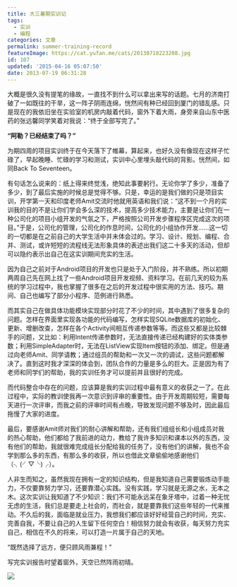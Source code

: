 ```yaml
---
title: 大三暑期实训记
tags:
  - 实训
  - 编程
categories: 文章
permalink: summer-training-record
featureImage: https://cat.yufan.me/cats/20130718223208.jpg
id: 107
updated: '2015-04-16 05:07:50'
date: 2013-07-19 06:31:28
---
```


大概是很久没有提笔的缘故，一直找不到什么可以拿出来写的话题。七月的济南打破了一如既往的干旱，这一阵子阴雨连绵，恍然间有种已经回到厦门的错乱感。只是现在的我依旧坐在实验室的机房内敲着代码，窗外下着大雨，身旁来自山东中医药的张远馨同学笑着对我说：“终于全部写完了。”

**“阿勒？已经结束了吗？”**

为期四周的项目实训终于在今天落下了帷幕，算起来，也好久没有像现在这样子忙碌了，早起晚睡、忙碌的学习和测试，实训中心里埋头敲代码的背影。恍然间，如同Back To Seventeen。

<!--more-->

有句话怎么说来的：纸上得来终觉浅，绝知此事要躬行。无论你学了多少，准备了多少，到了最后实施的时候总是觉得不够。只是，幸运的是我们做的只是项目实训，开学第一天和印度老师Amit交流时他就用英语和我们说：“这不到一个月的实训我的目的不是让你们学会多么深的技术，提高多少技术能力，主要是让你们在一种公司化的项目小组开发的气氛之下，严格按照公司开发步骤程序区完成这次的项目。”于是，公司化的管理，公司化的作息时间，公司化的小组协作开发……这一切的一切都是在之前自己的大学生活中并未体会过的。学习、设计、规划、编程、合并、测试，或许短短的流程线无法形象具体的表述出我们这二十多天的活动，但却可以隐约表示出自己在这实训期间充实的生活。

因为自己之前对于Android项目的开发也只是处于入门阶段，并不熟练。所以初期两周自己先在网上找了一些Android项目开发视频、资料学习。在前几天的较为系统的学习过程中，我也掌握了很多在之后的开发过程中很实用的方法、技巧。期间、自己也编写了部分小程序、范例进行熟悉。

而其实自己在做具体功能模块实现部分时花了不少的时间，其中遇到了很多复杂的问题。怎样在界面里实现各功能的代码编写，怎样实现SQLite数据库的初始化、更新、增删改查，怎样在各个Activity间相互传递参数等等。而这些又都是比较棘手的问题，又比如：利用Intent传递参数时，无法直接传递已经构建好的实体类参数；利用SimpleAdapter时，无法在ListView实现Item按钮的添加、绑定。但是通过向老师Amit、同学请教；通过组员的帮助和一次又一次的调试，这些问题都解决了。直到这时我才深深的体会到，团队合作的力量是多么的巨大。正是因为有了老师和同学们的帮助，我的实训任务才可以提前并且很好的完成。

而代码整合中存在的问题，应该算是我的实训过程中最有意义的收获之一了。在此过程中，实际的教训使我再一次意识到评审的重要性。由于开发周期较短，需要每天进行一次评审，而我之前的评审时间有点晚，导致发现问题不够及时，因此最后拖慢了大家的进度。

​最后，要感谢Amit师对我们的耐心讲解和帮助，还有我们组组长和小组成员对我的热心帮助，他们都给了我前进的动力，教给了我许多知识和课本以外的东西，没有他们的帮助，我就很难完成组长分配给我的任务了，没有他们的讲解，我也不会学到那么多的东西，有那么多的收获，所以也借此文章偷偷地感谢他们（╮(╯▽╰)╭）。

人非生而知之，虽然我现在拥有一定的知识结构，但是我知道自己需要锻炼动手能力，不仅要靠努力学习，还要靠潜心实践。没有实践，学习就是无源之水，无本之木。这次实训让我知道了不少知识：我们不可能永远呆在象牙塔中，过着一种无忧无虑的生活，我们总是要走上社会的，而社会，就是要靠我们这些年轻的一代来推动。不久后的我，面临是就业压力，我想我们都应该好好经营自己的时间，充实、完善自我，不要让自己的人生留下任何空白！相信努力就会有收获，每天努力充实自己，相信在不久的将来，可以打造一片属于自己的天地。

“既然选择了远方，便只顾风雨兼程！”

写完实训报告时望着窗外，天空已然阵雨初晴。

![](https://cat.yufan.me/cats/20130718223205.jpg)
